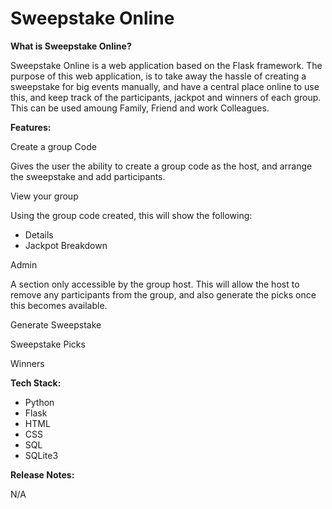 # Sweepstake Online

**What is Sweepstake Online?**

Sweepstake Online is a web application based on the Flask framework. The purpose of this web application, is to take away the hassle of creating a sweepstake for big events manually, and have a central place online to use this, and keep track of the participants, jackpot and winners of each group. This can be used amoung Family, Friend and work Colleagues.

**Features:**

Create a group Code

Gives the user the ability to create a group code as the host, and arrange the sweepstake and add participants.

View your group

Using the group code created, this will show the following:
- Details
- Jackpot Breakdown

Admin

A section only accessible by the group host. This will allow the host to remove any participants from the group, and also generate the picks once this becomes available.

Generate Sweepstake

Sweepstake Picks

Winners

**Tech Stack:**

- Python
- Flask
- HTML
- CSS
- SQL
- SQLite3

**Release Notes:**

N/A
